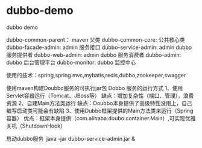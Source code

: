 # dubbo-demo
dubbo demo

dubbo-common-parent：  maven 父类
dubbo-common-core:  公共核心类
dubbo-facade-admin: admin 服务接口
dubbo-service-admin:  admin dubbo 服务提供者
dubbo-web-admin:  admin dubbo 服务消费者
dubbo-admin:  dubbo 后台管理平台
dubbo-monitor:  dubbo 监控中心

使用的技术：spring,spring mvc,mybatis,redis,dubbo,zookeeper,swagger

使用maven构建Doubbo服务的可执行jar包
Dobbo 服务的运行方式
1、使用Servlet容器运行（Tomcat、JBoss等）
  缺点：增加复杂性（端口、管理），浪费资源
2、自建Main方法类运行
  缺点：Doubbo本身提供了高级特性没用上，自己编写启动类可能会有缺陷
3、使用Dubbo框架提供的Main方法类来运行（Spring容器）
  优点：框架本身提供（com.alibaba.doubo.container.Main）,可实现优雅关机（ShutdownHook）

启动dubbo服务
  java -jar dubbo-service-admin.jar &
